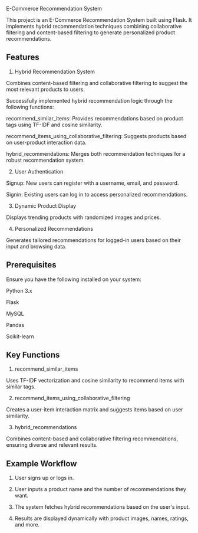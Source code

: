 
E-Commerce Recommendation System

This project is an E-Commerce Recommendation System built using Flask. It implements hybrid recommendation techniques combining collaborative filtering and content-based filtering to generate personalized product recommendations.


## Features
1) Hybrid Recommendation System

Combines content-based filtering and collaborative filtering to suggest the most relevant products to users.

Successfully implemented hybrid recommendation logic through the following functions:

recommend_similar_items: Provides recommendations based on product tags using TF-IDF and cosine similarity.

recommend_items_using_collaborative_filtering: Suggests products based on user-product interaction data.

hybrid_recommendations: Merges both recommendation techniques for a robust recommendation system.

2) User Authentication

Signup: New users can register with a username, email, and password.

Signin: Existing users can log in to access personalized recommendations.

3) Dynamic Product Display

Displays trending products with randomized images and prices.

4) Personalized Recommendations

Generates tailored recommendations for logged-in users based on their input and browsing data.
## Prerequisites

Ensure you have the following installed on your system:

Python 3.x

Flask

MySQL

Pandas

Scikit-learn
## Key Functions

1) recommend_similar_items

Uses TF-IDF vectorization and cosine similarity to recommend items with similar tags.

2) recommend_items_using_collaborative_filtering

Creates a user-item interaction matrix and suggests items based on user similarity.

3) hybrid_recommendations

Combines content-based and collaborative filtering recommendations, ensuring diverse and relevant results.
## Example Workflow

1) User signs up or logs in.

2) User inputs a product name and the number of recommendations they want.

3) The system fetches hybrid recommendations based on the user's input.

4) Results are displayed dynamically with product images, names, ratings, and more.

